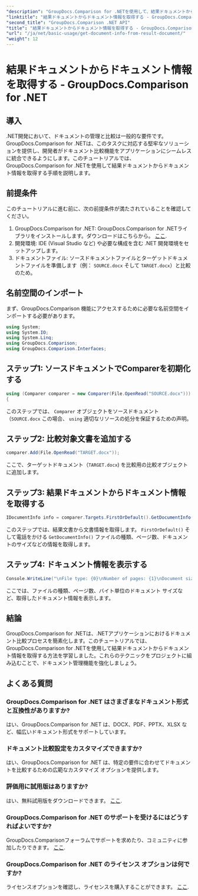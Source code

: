 ```yaml
---
"description": "GroupDocs.Comparison for .NETを使用して、結果ドキュメントからドキュメント情報を取得する方法を学びます。.NET開発者向けに簡単な手順を説明します。"
"linktitle": "結果ドキュメントからドキュメント情報を取得する - GroupDocs.Comparison for .NET"
"second_title": "GroupDocs.Comparison .NET API"
"title": "結果ドキュメントからドキュメント情報を取得する - GroupDocs.Comparison for .NET"
"url": "/ja/net/basic-usage/get-document-info-from-result-document/"
"weight": 12
---
```


# 結果ドキュメントからドキュメント情報を取得する - GroupDocs.Comparison for .NET

## 導入
.NET開発において、ドキュメントの管理と比較は一般的な要件です。GroupDocs.Comparison for .NETは、このタスクに対応する堅牢なソリューションを提供し、開発者がドキュメント比較機能をアプリケーションにシームレスに統合できるようにします。このチュートリアルでは、GroupDocs.Comparison for .NETを使用して結果ドキュメントからドキュメント情報を取得する手順を説明します。 
## 前提条件
このチュートリアルに進む前に、次の前提条件が満たされていることを確認してください。
1. GroupDocs.Comparison for .NET: GroupDocs.Comparison for .NETライブラリをインストールします。ダウンロードはこちらから。 [ここ](https://releases。groupdocs.com/comparison/net/).
2. 開発環境: IDE (Visual Studio など) や必要な構成を含む .NET 開発環境をセットアップします。
3. ドキュメントファイル: ソースドキュメントファイルとターゲットドキュメントファイルを準備します（例： `SOURCE.docx` そして `TARGET.docx`）と比較のため。

## 名前空間のインポート
まず、GroupDocs.Comparison 機能にアクセスするために必要な名前空間をインポートする必要があります。

```csharp
using System;
using System.IO;
using System.Linq;
using GroupDocs.Comparison;
using GroupDocs.Comparison.Interfaces;
```

## ステップ1: ソースドキュメントでComparerを初期化する
```csharp
using (Comparer comparer = new Comparer(File.OpenRead("SOURCE.docx")))
{
```
このステップでは、 `Comparer` オブジェクトをソースドキュメント（`SOURCE.docx` この場合、 `using` 適切なリソースの処分を保証するための声明。
## ステップ2: 比較対象文書を追加する
```csharp
comparer.Add(File.OpenRead("TARGET.docx"));
```
ここで、ターゲットドキュメント（`TARGET.docx`) を比較用の比較オブジェクトに追加します。
## ステップ3: 結果ドキュメントからドキュメント情報を取得する
```csharp
IDocumentInfo info = comparer.Targets.FirstOrDefault().GetDocumentInfo();
```
このステップでは、結果文書から文書情報を取得します。 `FirstOrDefault()` そして電話をかける `GetDocumentInfo()` ファイルの種類、ページ数、ドキュメントのサイズなどの情報を取得します。
## ステップ4: ドキュメント情報を表示する
```csharp
Console.WriteLine("\nFile type: {0}\nNumber of pages: {1}\nDocument size: {2} bytes", info.FileType, info.PageCount, info.Size);
```
ここでは、ファイルの種類、ページ数、バイト単位のドキュメント サイズなど、取得したドキュメント情報を表示します。

## 結論
GroupDocs.Comparison for .NETは、.NETアプリケーションにおけるドキュメント比較プロセスを簡素化します。このチュートリアルでは、GroupDocs.Comparison for .NETを使用して結果ドキュメントからドキュメント情報を取得する方法を学習しました。これらのテクニックをプロジェクトに組み込むことで、ドキュメント管理機能を強化しましょう。
## よくある質問
### GroupDocs.Comparison for .NET はさまざまなドキュメント形式と互換性がありますか?
はい、GroupDocs.Comparison for .NET は、DOCX、PDF、PPTX、XLSX など、幅広いドキュメント形式をサポートしています。
### ドキュメント比較設定をカスタマイズできますか?
はい、GroupDocs.Comparison for .NET は、特定の要件に合わせてドキュメントを比較するための広範なカスタマイズ オプションを提供します。
### 評価用に試用版はありますか?
はい、無料試用版をダウンロードできます。 [ここ](https://releases。groupdocs.com/).
### GroupDocs.Comparison for .NET のサポートを受けるにはどうすればよいですか?
GroupDocs.Comparisonフォーラムでサポートを求めたり、コミュニティに参加したりできます。 [ここ](https://forum。groupdocs.com/c/comparison/12).
### GroupDocs.Comparison for .NET のライセンス オプションは何ですか?
ライセンスオプションを確認し、ライセンスを購入することができます。 [ここ](https://purchase。groupdocs.com/buy).